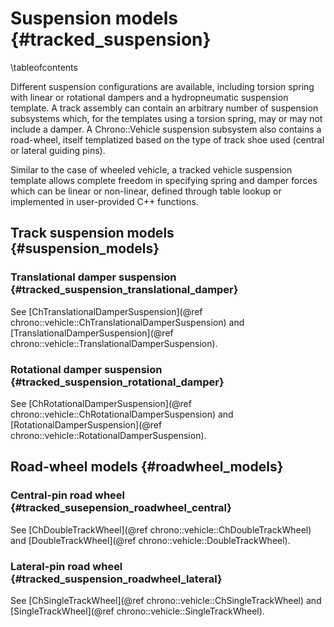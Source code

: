 Suspension models {#tracked_suspension}
=======================================

\tableofcontents

Different suspension configurations are available, including torsion spring with linear or rotational dampers and a hydropneumatic suspension template.  A track assembly can contain an arbitrary number of suspension subsystems which, for the templates using a torsion spring, may or may not include a damper.  A Chrono::Vehicle suspension subsystem also contains a road-wheel, itself templatized based on the type of track shoe used (central or lateral guiding pins).

Similar to the case of wheeled vehicle, a tracked vehicle suspension template allows complete freedom in specifying spring and damper forces which can be linear or non-linear, defined through table lookup or implemented in user-provided C++ functions. 


## Track suspension models {#suspension_models}


### Translational damper suspension {#tracked_suspension_translational_damper}

See [ChTranslationalDamperSuspension](@ref chrono::vehicle::ChTranslationalDamperSuspension) and [TranslationalDamperSuspension](@ref chrono::vehicle::TranslationalDamperSuspension).


### Rotational damper suspension {#tracked_suspension_rotational_damper}

See [ChRotationalDamperSuspension](@ref chrono::vehicle::ChRotationalDamperSuspension) and [RotationalDamperSuspension](@ref chrono::vehicle::RotationalDamperSuspension).



## Road-wheel models {#roadwheel_models}

### Central-pin road wheel {#tracked_susepension_roadwheel_central}

See [ChDoubleTrackWheel](@ref chrono::vehicle::ChDoubleTrackWheel) and [DoubleTrackWheel](@ref chrono::vehicle::DoubleTrackWheel).

### Lateral-pin road wheel {#tracked_suspension_roadwheel_lateral}

See [ChSingleTrackWheel](@ref chrono::vehicle::ChSingleTrackWheel) and [SingleTrackWheel](@ref chrono::vehicle::SingleTrackWheel).

